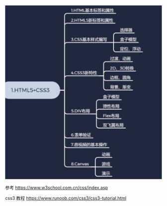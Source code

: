 ![image-20210722203449021](image-20210722203449021.png)

参考 https://www.w3school.com.cn/css/index.asp

css3 教程 https://www.runoob.com/css3/css3-tutorial.html
